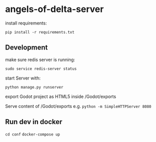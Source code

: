 # angels-of-delta-server

install requirements:

`pip install -r requirements.txt`


## Development

make sure redis server is running:

`sudo service redis-server status`

start Server with: 

`python manage.py runserver`

export Godot project as HTML5 inside /Godot/exports

Serve content of /Godot/exports e.g. `python -m SimpleHTTPServer 8080`

## Run dev in docker

`cd conf`
`docker-compose up`





